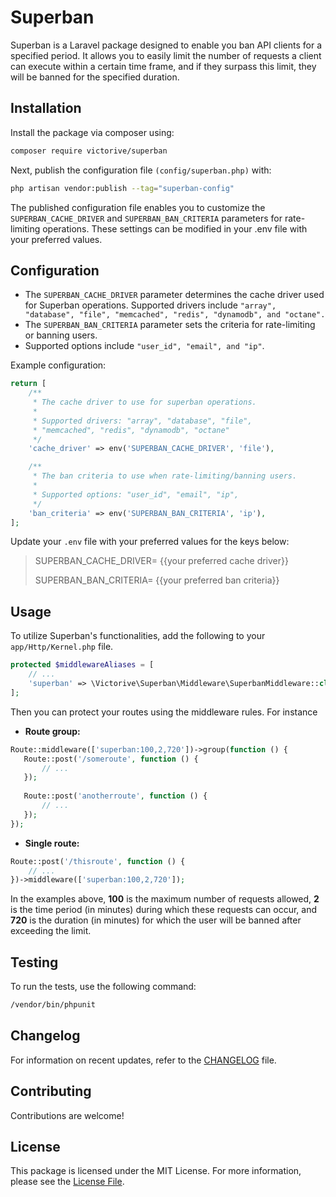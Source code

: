 # Superban

Superban is a Laravel package designed to enable you ban API clients for a specified period. 
It allows you to easily limit the number of requests a client can execute within a certain time frame,
and if they surpass this limit, they will be banned for the specified duration.

## Installation

Install the package via composer using:

```bash
composer require victorive/superban
```

Next, publish the configuration file `(config/superban.php)` with:

```bash
php artisan vendor:publish --tag="superban-config"
```

The published configuration file enables you to customize the `SUPERBAN_CACHE_DRIVER` and `SUPERBAN_BAN_CRITERIA` parameters 
for rate-limiting operations. These settings can be modified in your .env file with your preferred values.

## Configuration
* The `SUPERBAN_CACHE_DRIVER` parameter determines the cache driver used for Superban operations. 
Supported drivers include `"array", "database", "file", "memcached", "redis", "dynamodb", and "octane".`
* The `SUPERBAN_BAN_CRITERIA` parameter sets the criteria for rate-limiting or banning users. 
* Supported options include `"user_id", "email", and "ip"`.

Example configuration:

```php
return [
    /**
     * The cache driver to use for superban operations.
     *
     * Supported drivers: "array", "database", "file",
     * "memcached", "redis", "dynamodb", "octane"
     */
    'cache_driver' => env('SUPERBAN_CACHE_DRIVER', 'file'),

    /**
     * The ban criteria to use when rate-limiting/banning users.
     *
     * Supported options: "user_id", "email", "ip",
     */
    'ban_criteria' => env('SUPERBAN_BAN_CRITERIA', 'ip'),
];
```

Update your `.env` file with your preferred values for the keys below:
>
> SUPERBAN_CACHE_DRIVER= {{your preferred cache driver}}
>
> SUPERBAN_BAN_CRITERIA= {{your preferred ban criteria}}

## Usage
To utilize Superban's functionalities, add the following to your `app/Http/Kernel.php` file.

```php
protected $middlewareAliases = [
    // ...
    'superban' => \Victorive\Superban\Middleware\SuperbanMiddleware::class,
];
```

Then you can protect your routes using the middleware rules. For instance

* **Route group:**

```php
Route::middleware(['superban:100,2,720'])->group(function () {
   Route::post('/someroute', function () {
       // ...
   });
 
   Route::post('anotherroute', function () {
       // ...
   });
});
```

* **Single route:**

```php
Route::post('/thisroute', function () {
    // ...
})->middleware(['superban:100,2,720']);
```

In the examples above, **100** is the maximum number of requests allowed, **2** is the time period (in minutes)
during which these requests can occur, and **720** is the duration (in minutes) for which the user will be banned
after exceeding the limit.

## Testing

To run the tests, use the following command:

```bash
/vendor/bin/phpunit
```

## Changelog

For information on recent updates, refer to the [CHANGELOG](CHANGELOG.md) file.

## Contributing

Contributions are welcome!

## License

This package is licensed under the MIT License. For more information, please see the [License File](LICENSE.md).

